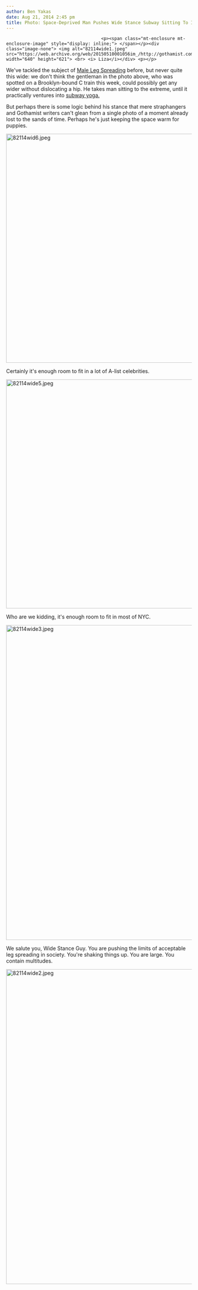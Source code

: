```yaml
---
author: Ben Yakas
date: Aug 21, 2014 2:45 pm
title: Photo: Space-Deprived Man Pushes Wide Stance Subway Sitting To Its Limit
---
```


	
										<p><span class="mt-enclosure mt-enclosure-image" style="display: inline;"> </span></p><div class="image-none"> <img alt="82114wide1.jpeg" src="https://web.archive.org/web/20150510001056im_/http://gothamist.com/attachments/byakas/82114wide1.jpeg" width="640" height="621"> <br> <i> Liza</i></div> <p></p>

<p>We&apos;ve tackled the subject of <a href="https://web.archive.org/web/20150510001056/http://gothamist.com/2013/09/25/men_taking_up_room_on_the_subway.php">Male Leg Spreading</a> before, but never quite this wide: we don&apos;t think the gentleman in the photo above, who was spotted on a Brooklyn-bound C train this week, could possibly get any wider without dislocating a hip. He takes man sitting to the extreme, until it practically ventures into <a href="https://web.archive.org/web/20150510001056/http://gothamist.com/2014/08/20/subway_yoga_nyc.php">subway yoga.</a> </p>

<p>But perhaps there is some logic behind his stance that mere straphangers and Gothamist writers can&apos;t glean from a single photo of a moment already lost to the sands of time. Perhaps he&apos;s just keeping the space warm for puppies.</p>

<p><span class="mt-enclosure mt-enclosure-image" style="display: inline;"> <img alt="82114wid6.jpeg" src="https://web.archive.org/web/20150510001056im_/http://gothamist.com/attachments/byakas/82114wid6.jpeg" width="640" height="621" class="image-none"> </span></p>

<p>Certainly it&apos;s enough room to fit in a lot of A-list celebrities.</p>

<p><span class="mt-enclosure mt-enclosure-image" style="display: inline;"> <img alt="82114wide5.jpeg" src="https://web.archive.org/web/20150510001056im_/http://gothamist.com/attachments/byakas/82114wide5.jpeg" width="640" height="621" class="image-none"> </span></p>

<p>Who are we kidding, it&apos;s enough room to fit in most of NYC.</p>

<p><span class="mt-enclosure mt-enclosure-image" style="display: inline;"> <img alt="82114wide3.jpeg" src="https://web.archive.org/web/20150510001056im_/http://gothamist.com/attachments/byakas/82114wide3.jpeg" width="640" height="854" class="image-none"> </span></p>

<p>We salute you, Wide Stance Guy. You are pushing the limits of acceptable leg spreading in society. You&apos;re shaking things up. You are large. You contain multitudes.</p>

<p><span class="mt-enclosure mt-enclosure-image" style="display: inline;"> <img alt="82114wide2.jpeg" src="https://web.archive.org/web/20150510001056im_/http://gothamist.com/attachments/byakas/82114wide2.jpeg" width="640" height="854" class="image-none"> </span></p>					
										
									
				